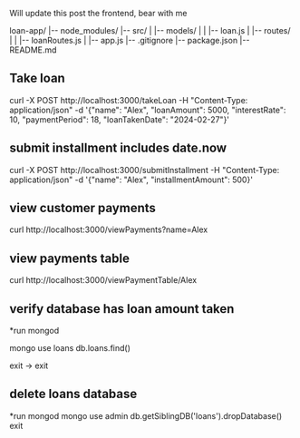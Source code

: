 Will update this post the frontend, bear with me

loan-app/
|-- node_modules/
|-- src/
|   |-- models/
|   |   |-- loan.js
|   |-- routes/
|   |   |-- loanRoutes.js
|   |-- app.js
|-- .gitignore
|-- package.json
|-- README.md



## Take loan

curl -X POST http://localhost:3000/takeLoan -H "Content-Type: application/json" -d '{"name": "Alex", "loanAmount": 5000, "interestRate": 10, "paymentPeriod": 18, "loanTakenDate": "2024-02-27"}'




## submit installment includes date.now

curl -X POST http://localhost:3000/submitInstallment -H "Content-Type: application/json" -d '{"name": "Alex", "installmentAmount": 500}'





## view customer payments


curl http://localhost:3000/viewPayments?name=Alex


## view payments table

curl http://localhost:3000/viewPaymentTable/Alex




## verify database has loan amount taken
*run mongod

mongo
use loans
db.loans.find()

exit -> exit


## delete loans database
*run mongod
mongo
use admin
db.getSiblingDB('loans').dropDatabase()
exit
